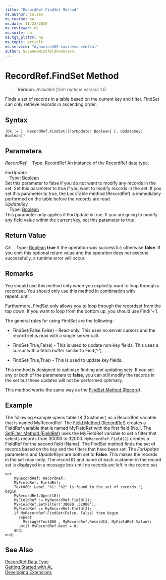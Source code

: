 ```yaml
---
title: "RecordRef.FindSet Method"
ms.author: solsen
ms.custom: na
ms.date: 11/23/2020
ms.reviewer: na
ms.suite: na
ms.tgt_pltfrm: na
ms.topic: article
ms.service: "dynamics365-business-central"
author: SusanneWindfeldPedersen
---
```

[//]: # (START>DO_NOT_EDIT)
[//]: # (IMPORTANT:Do not edit any of the content between here and the END>DO_NOT_EDIT.)
[//]: # (Any modifications should be made in the .xml files in the ModernDev repo.)
# RecordRef.FindSet Method
> **Version**: _Available from runtime version 1.0._

Finds a set of records in a table based on the current key and filter. FindSet can only retrieve records in ascending order.


## Syntax
```
[Ok := ]  RecordRef.FindSet([ForUpdate: Boolean] [, UpdateKey: Boolean])
```
## Parameters
*RecordRef*
&emsp;Type: [RecordRef](recordref-data-type.md)
An instance of the [RecordRef](recordref-data-type.md) data type.

*ForUpdate*  
&emsp;Type: [Boolean](../boolean/boolean-data-type.md)  
Set this parameter to false if you do not want to modify any records in the set. Set this parameter to true if you want to modify records in the set. If you set this parameter to true, the LockTable method (RecordRef) is immediately performed on the table before the records are read.  
*UpdateKey*  
&emsp;Type: [Boolean](../boolean/boolean-data-type.md)  
This parameter only applies if ForUpdate is true. If you are going to modify any field value within the current key, set this parameter to true.  


## Return Value
*Ok*
&emsp;Type: [Boolean](../boolean/boolean-data-type.md)
**true** if the operation was successful; otherwise **false**.   If you omit this optional return value and the operation does not execute successfully, a runtime error will occur.  


[//]: # (IMPORTANT: END>DO_NOT_EDIT)

## Remarks  
 You should use this method only when you explicitly want to loop through a recordset. You should only use this method in combination with repeat..until.  
  
 Furthermore, FindSet only allows you to loop through the recordset from the top down. If you want to loop from the bottom up, you should use Find\(‘+’\).  
  
 The general rules for using FindSet are the following:  
  
-   FindSet\(False,False\) - Read-only. This uses no server cursors and the record set is read with a single server call.  
  
-   FindSet\(True,False\) - This is used to update non-key fields. This uses a cursor with a fetch buffer similar to Find\(‘-’\).  
  
-   FindSet\(True,True\) - This is used to update key fields.  
  
 This method is designed to optimize finding and updating sets. If you set any or both of the parameters to **false**, you can still modify the records in the set but these updates will not be performed optimally.  
  
 This method works the same way as the [FindSet Method \(Record\)](../record/record-findset-method.md).  
  
## Example  
 The following example opens table 18 \(Customer\) as a RecordRef variable that is named MyRecordRef. The [Field Method \(RecordRef\)](recordref-field-method.md) creates a FieldRef variable that is named MyFieldRef with the first field \(No.\). The [SetFilter Method \(FieldRef\)](../fieldref/fieldref-setfilter-method.md) uses the MyFieldRef variable to set a filter that selects records from 30000 to 32000. `MyRecordRef.Field(2)` creates a FieldRef for the second field \(Name\). The FindSet method finds the set of records based on the key and the filters that have been set. The *ForUpdate* parameters and *UpdateKeys* are both set to **False**. This makes the records in the set read-only. The record ID and name of each customer in the record set is displayed in a message box until no records are left in the record set. 
  
```al
var
    MyRecordRef: RecordRef;
    MyFieldRef: FieldRef;
    Text000: Label '%1: "%2" is found in the set of records.';
begin    
    MyRecordRef.Open(18);  
    MyFieldRef := MyRecordRef.Field(1);  
    MyFieldRef.SetFilter('30000..32000');  
    MyFieldRef := MyRecordRef.Field(2);  
    if MyRecordRef.FindSet(False, False) then begin  
      repeat  
        Message(Text000 , MyRecordRef.RecordId, MyFieldRef.Value);  
      until MyRecordRef.Next = 0;  
    end;  
end;
```  

## See Also
[RecordRef Data Type](recordref-data-type.md)  
[Getting Started with AL](../../devenv-get-started.md)  
[Developing Extensions](../../devenv-dev-overview.md)